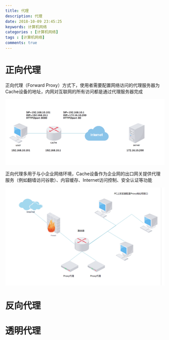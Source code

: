 ```yaml
---
title: 代理
description: 代理
date: 2018-10-09 23:45:25
keywords: 计算机网络
categories : [计算机网络]
tags : [计算机网络]
comments: true
---
```


# 正向代理

正向代理（Forward Proxy）方式下，使用者需要配置网络访问的代理服务器为Cache设备的地址，内网对互联网的所有访问都是通过代理服务器完成

<img src="/images/forward-proxy1.png">

正向代理多用于与小企业网络环境，Cache设备作为企业网的出口网关提供代理服务（例如翻墙访问谷歌）、内容缓存、Internet访问控制、安全认证等功能

<img src="/images/forward-proxy2.png">

# 反向代理
# 透明代理
